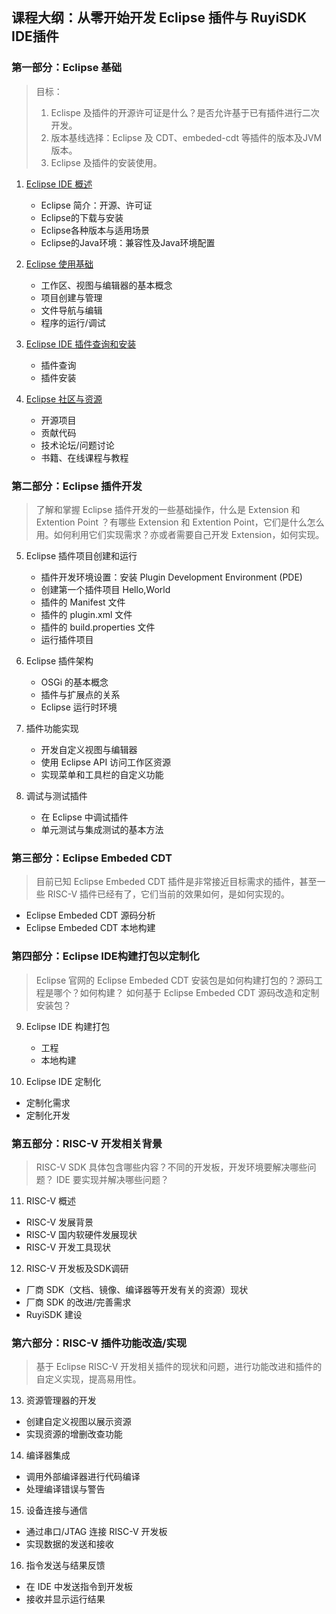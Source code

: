 ## 课程大纲：从零开始开发 Eclipse 插件与 RuyiSDK IDE插件

### 第一部分：Eclipse 基础

> 目标：
>
> 1. Eclispe 及插件的开源许可证是什么？是否允许基于已有插件进行二次开发。
> 2. 版本基线选择：Eclipse 及 CDT、embeded-cdt 等插件的版本及JVM版本。
> 3. Eclipse 及插件的安装使用。

1. [Eclipse IDE 概述](../chapter1/1.1-introduce.md)

   * Eclipse 简介：开源、许可证
   * Eclipse的下载与安装
   * Eclipse各种版本与适用场景
   * Eclipse的Java环境：兼容性及Java环境配置
2. [Eclipse 使用基础](../chapter1/1.2-basicUse.md)

   * 工作区、视图与编辑器的基本概念
   * 项目创建与管理
   * 文件导航与编辑
   * 程序的运行/调试
3. [Eclipse IDE 插件查询和安装](../chapter1/1.3-pluginBasics.md)

   * 插件查询
   * 插件安装
4. [Eclipse 社区与资源](../chapter1/1.4-resource.md)

   * 开源项目
   * 贡献代码
   * 技术论坛/问题讨论
   * 书籍、在线课程与教程

### 第二部分：Eclipse 插件开发

> 了解和掌握 Eclipse 插件开发的一些基础操作，什么是 Extension 和 Extention Point ？有哪些 Extension 和 Extention Point，它们是什么怎么用。如何利用它们实现需求？亦或者需要自己开发 Extension，如何实现。

5. Eclipse 插件项目创建和运行

   * 插件开发环境设置：安装 Plugin Development Environment (PDE)
   * 创建第一个插件项目 Hello,World
   * 插件的 Manifest 文件
   * 插件的 plugin.xml 文件
   * 插件的 build.properties 文件
   * 运行插件项目
6. Eclipse 插件架构

   * OSGi 的基本概念
   * 插件与扩展点的关系
   * Eclipse 运行时环境
7. 插件功能实现

   * 开发自定义视图与编辑器
   * 使用 Eclipse API 访问工作区资源
   * 实现菜单和工具栏的自定义功能
8. 调试与测试插件

   * 在 Eclipse 中调试插件
   * 单元测试与集成测试的基本方法

### 第三部分：Eclipse Embeded CDT

> 目前已知 Eclipse Embeded CDT 插件是非常接近目标需求的插件，甚至一些 RISC-V 插件已经有了，它们当前的效果如何，是如何实现的。

   * Eclipse Embeded CDT 源码分析
   * Eclipse Embeded CDT 本地构建

### 第四部分：Eclipse IDE构建打包以定制化
> Eclipse 官网的 Eclipse Embeded CDT 安装包是如何构建打包的？源码工程是哪个？如何构建？
> 如何基于 Eclipse Embeded CDT 源码改造和定制安装包？

9. Eclipse IDE 构建打包

   * 工程
   * 本地构建
  
10. Eclipse IDE 定制化

   * 定制化需求
   * 定制化开发

### 第五部分：RISC-V 开发相关背景
> RISC-V SDK 具体包含哪些内容？不同的开发板，开发环境要解决哪些问题？ IDE 要实现并解决哪些问题？

11. RISC-V 概述

   * RISC-V 发展背景
   * RISC-V 国内软硬件发展现状
   * RISC-V 开发工具现状

12. RISC-V 开发板及SDK调研

   * 厂商 SDK（文档、镜像、编译器等开发有关的资源）现状
   * 厂商 SDK 的改进/完善需求
   * RuyiSDK 建设

### 第六部分：RISC-V 插件功能改造/实现

> 基于 Eclipse RISC-V 开发相关插件的现状和问题，进行功能改进和插件的自定义实现，提高易用性。

13. 资源管理器的开发

   * 创建自定义视图以展示资源
   * 实现资源的增删改查功能

14. 编译器集成

   * 调用外部编译器进行代码编译
   * 处理编译错误与警告

15. 设备连接与通信

   * 通过串口/JTAG 连接 RISC-V 开发板
   * 实现数据的发送和接收

16. 指令发送与结果反馈

   * 在 IDE 中发送指令到开发板
   * 接收并显示运行结果
